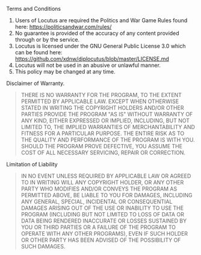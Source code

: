 Terms and Conditions
1. Users of Locutus are required the Politics and War Game Rules found here: <https://politicsandwar.com/rules/>
2. No guarantee is provided of the accuracy of any content provided through or by the service.
3. Locutus is licensed under the GNU General Public License 3.0 which can be found here: <https://github.com/xdnw/diplocutus/blob/master/LICENSE.md>
4. Locutus will not be used in an abusive or unlawful manner.
5. This policy may be changed at any time.

Disclaimer of Warranty.
> THERE IS NO WARRANTY FOR THE PROGRAM, TO THE EXTENT PERMITTED BY APPLICABLE LAW. EXCEPT WHEN OTHERWISE STATED IN WRITING THE COPYRIGHT HOLDERS AND/OR OTHER PARTIES PROVIDE THE PROGRAM "AS IS" WITHOUT WARRANTY OF ANY KIND, EITHER EXPRESSED OR IMPLIED, INCLUDING, BUT NOT LIMITED TO, THE IMPLIED WARRANTIES OF MERCHANTABILITY AND FITNESS FOR A PARTICULAR PURPOSE. THE ENTIRE RISK AS TO THE QUALITY AND PERFORMANCE OF THE PROGRAM IS WITH YOU. SHOULD THE PROGRAM PROVE DEFECTIVE, YOU ASSUME THE COST OF ALL NECESSARY SERVICING, REPAIR OR CORRECTION.

Limitation of Liability
> IN NO EVENT UNLESS REQUIRED BY APPLICABLE LAW OR AGREED TO IN WRITING WILL ANY COPYRIGHT HOLDER, OR ANY OTHER PARTY WHO MODIFIES AND/OR CONVEYS THE PROGRAM AS PERMITTED ABOVE, BE LIABLE TO YOU FOR DAMAGES, INCLUDING ANY GENERAL, SPECIAL, INCIDENTAL OR CONSEQUENTIAL DAMAGES ARISING OUT OF THE USE OR INABILITY TO USE THE PROGRAM (INCLUDING BUT NOT LIMITED TO LOSS OF DATA OR DATA BEING RENDERED INACCURATE OR LOSSES SUSTAINED BY YOU OR THIRD PARTIES OR A FAILURE OF THE PROGRAM TO OPERATE WITH ANY OTHER PROGRAMS), EVEN IF SUCH HOLDER OR OTHER PARTY HAS BEEN ADVISED OF THE POSSIBILITY OF SUCH DAMAGES.
